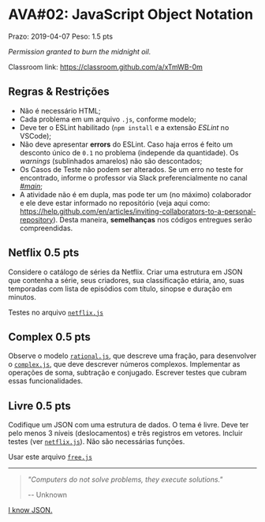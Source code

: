 # AVA#02: JavaScript Object Notation

Prazo: 2019-04-07 Peso: 1.5 pts

_Permission granted to burn the midnight oil._

Classroom link: <https://classroom.github.com/a/xTmWB-0m>

## Regras & Restrições

- Não é necessário HTML;
- Cada problema em um arquivo `.js`, conforme modelo;
- Deve ter o ESLint habilitado (`npm install` e a extensão _ESLint_ no VSCode);
- Não deve apresentar **errors** do ESLint. Caso haja erros é feito um desconto único de `0.1` no problema (independe da quantidade). Os _warnings_ (sublinhados amarelos) não são descontados;
- Os Casos de Teste não podem ser alterados. Se um erro no teste for encontrado, informe o professor via Slack preferencialmente no canal [_#main_](https://dbo-2019.slack.com/messages/CG25HN533/);
- A atividade não é em dupla, mas pode ter um (no máximo) colaborador e ele deve estar informado no repositório (veja aqui como: <https://help.github.com/en/articles/inviting-collaborators-to-a-personal-repository>). Desta maneira, **semelhanças** nos códigos entregues serão compreendidas.

## Netflix 0.5 pts

Considere o catálogo de séries da Netflix. Criar uma estrutura em JSON que contenha a série, seus criadores, sua classificação etária, ano, suas temporadas com lista de episódios com título, sinopse e duração em minutos.

Testes no arquivo [`netflix.js`](netflix.js)

## Complex 0.5 pts

Observe o modelo [`rational.js`](rational.js), que descreve uma fração, para desenvolver o [`complex.js`](complex.js), que deve descrever números complexos. Implementar as operações de soma, subtração e conjugado. Escrever testes que cubram essas funcionalidades.

## Livre 0.5 pts

Codifique um JSON com uma estrutura de dados. O tema é livre. Deve ter pelo menos 3 níveis (deslocamentos) e três registros em vetores. Incluir testes (ver [`netflix.js`](netflix.js)). Não são necessárias funções.

Usar este arquivo [`free.js`](free.js)

* * *

> _"Computers do not solve problems, they execute solutions."_
>
> -- Unknown

[I know JSON.](https://www.youtube.com/watch?v=iHeofyFLjfQ)
